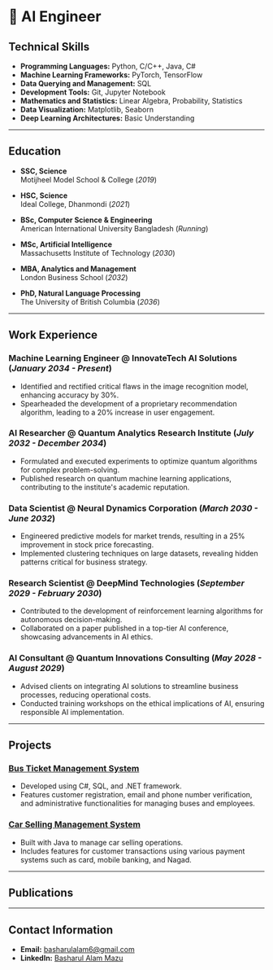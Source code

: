 # 🚀 AI Engineer

## Technical Skills
- **Programming Languages:** Python, C/C++, Java, C#
- **Machine Learning Frameworks:** PyTorch, TensorFlow
- **Data Querying and Management:** SQL
- **Development Tools:** Git, Jupyter Notebook
- **Mathematics and Statistics:** Linear Algebra, Probability, Statistics
- **Data Visualization:** Matplotlib, Seaborn
- **Deep Learning Architectures:** Basic Understanding

---

## Education
- **SSC, Science**  
  Motijheel Model School & College (_2019_)

- **HSC, Science**  
  Ideal College, Dhanmondi (_2021_)

- **BSc, Computer Science & Engineering**  
  American International University Bangladesh (_Running_)

- **MSc, Artificial Intelligence**  
  Massachusetts Institute of Technology (_2030_)

- **MBA, Analytics and Management**  
  London Business School (_2032_)

- **PhD, Natural Language Processing**  
  The University of British Columbia (_2036_)

---

## Work Experience
### Machine Learning Engineer @ InnovateTech AI Solutions (_January 2034 - Present_)
- Identified and rectified critical flaws in the image recognition model, enhancing accuracy by 30%.
- Spearheaded the development of a proprietary recommendation algorithm, leading to a 20% increase in user engagement.

### AI Researcher @ Quantum Analytics Research Institute (_July 2032 - December 2034_)
- Formulated and executed experiments to optimize quantum algorithms for complex problem-solving.
- Published research on quantum machine learning applications, contributing to the institute's academic reputation.

### Data Scientist @ Neural Dynamics Corporation (_March 2030 - June 2032_)
- Engineered predictive models for market trends, resulting in a 25% improvement in stock price forecasting.
- Implemented clustering techniques on large datasets, revealing hidden patterns critical for business strategy.

### Research Scientist @ DeepMind Technologies (_September 2029 - February 2030_)
- Contributed to the development of reinforcement learning algorithms for autonomous decision-making.
- Collaborated on a paper published in a top-tier AI conference, showcasing advancements in AI ethics.

### AI Consultant @ Quantum Innovations Consulting (_May 2028 - August 2029_)
- Advised clients on integrating AI solutions to streamline business processes, reducing operational costs.
- Conducted training workshops on the ethical implications of AI, ensuring responsible AI implementation.

---

## Projects
### [Bus Ticket Management System](https://github.com/Basharul2002/VOVO)
- Developed using C#, SQL, and .NET framework.
- Features customer registration, email and phone number verification, and administrative functionalities for managing buses and employees.

### [Car Selling Management System](https://github.com/Basharul2002/Prestige-Motor-Sales)
- Built with Java to manage car selling operations.
- Includes features for customer transactions using various payment systems such as card, mobile banking, and Nagad.

---

## Publications

---

## Contact Information
- **Email:** [basharulalam6@gmail.com](mailto:basharulalam6@gmail.com)
- **LinkedIn:** [Basharul Alam Mazu](https://www.linkedin.com/in/basharul-alam-mazu-361464267/)


